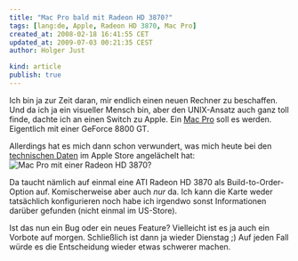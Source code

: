 ```yaml
---
title: "Mac Pro bald mit Radeon HD 3870?"
tags: [lang:de, Apple, Radeon HD 3870, Mac Pro]
created_at: 2008-02-18 16:41:55 CET
updated_at: 2009-07-03 00:21:35 CEST
author: Holger Just

kind: article
publish: true
---
```


Ich bin ja zur Zeit daran, mir endlich einen neuen Rechner zu beschaffen. Und da ich ja ein visueller Mensch bin, aber den UNIX-Ansatz auch ganz toll finde, dachte ich an einen Switch zu Apple. Ein [Mac Pro](http://www.apple.com/de/macpro/) soll es werden. Eigentlich mit einer GeForce 8800 GT.

Allerdings hat es mich dann schon verwundert, was mich heute bei den [technischen Daten](http://store.apple.com/Apple/WebObjects/germanstore.woa/wa/RSLID?nnmm=browse&tg_tabcontroller=tg_tabcontroller_1&mco=CD70B2D&node=home/shop_mac/family/mac_pro) im Apple Store angelächelt hat:
<img src="/media/2008/mac_pro.png" alt="Mac Pro mit einer Radeon HD 3870?" class="center"/>

Da taucht nämlich auf einmal eine ATI Radeon HD 3870 als Build-to-Order-Option auf. Komischerweise aber auch *nur* da. Ich kann die Karte weder tatsächlich konfigurieren noch habe ich irgendwo sonst Informationen darüber gefunden (nicht einmal im US-Store).

Ist das nun ein Bug oder ein neues Feature? Vielleicht ist es ja auch ein Vorbote auf morgen. Schließlich ist dann ja wieder Dienstag ;) Auf jeden Fall würde es die Entscheidung wieder etwas schwerer machen.